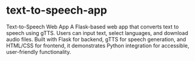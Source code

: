 # text-to-speech-app
Text-to-Speech Web App A Flask-based web app that converts text to speech using gTTS. Users can input text, select languages, and download audio files. Built with Flask for backend, gTTS for speech generation, and HTML/CSS for frontend, it demonstrates Python integration for accessible, user-friendly functionality.
